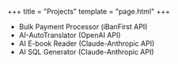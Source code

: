 +++ title = "Projects" template = "page.html" +++

- Bulk Payment Processor (iBanFirst API)
- AI-AutoTranslator (OpenAI API)
- AI E-book Reader (Claude-Anthropic API)
- AI SQL Generator (Claude-Anthropic API)
